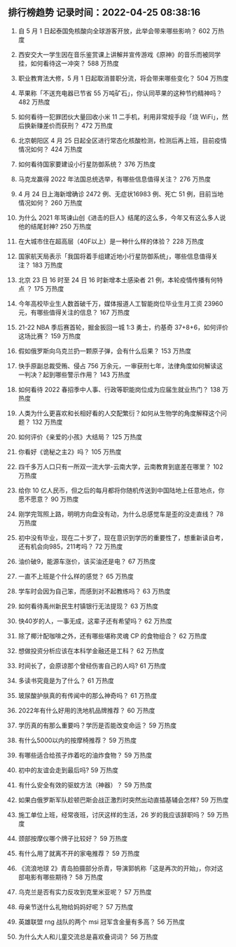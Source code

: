 
## 排行榜趋势 记录时间：2022-04-25 08:38:16
  
  1. 自 5 月 1 日起泰国免核酸向全球游客开放，此举会带来哪些影响？ 602 万热度
    
  2. 西安交大一学生因在音乐鉴赏课上讲解并宣传游戏《原神》的音乐而被同学挂，如何看待这一冲突？ 588 万热度
    
  3. 职业教育法大修，5 月 1 日起取消普职分流，将会带来哪些变化？ 504 万热度
    
  4. 苹果称「不送充电器已节省 55 万吨矿石」，你认同苹果的这种节约精神吗？ 482 万热度
    
  5. 如何看待一犯罪团伙大量回收小米 11 二手机，利用非常规手段「烧 WiFi」，然后换新赚差价而获刑？ 472 万热度
    
  6. 北京朝阳区 4 月 25 日起全区进行常态化核酸检测，检测后再上班，目前疫情情况如何？ 424 万热度
    
  7. 如何看待国家要建设小行星防御系统？ 376 万热度
    
  8. 马克龙赢得 2022 年法国总统选举，有哪些信息值得关注？ 276 万热度
    
  9. 4 月 24 日上海新增确诊 2472 例、无症状16983 例、死亡 51 例，目前当地情况如何？ 260 万热度
    
  10. 为什么 2021 年骂谏山创《进击的巨人》结尾的这么多，今年又有这么多人说他的结尾封神? 250 万热度
    
  11. 在大城市住在超高层（40F以上）是一种什么样的体验？ 228 万热度
    
  12. 国家航天局表示「我国将着手组建近地小行星防御系统」，哪些信息值得关注？ 183 万热度
    
  13. 北京 23 日 16 时至 24 日 16 时新增本土感染者 21 例，本轮疫情传播有何特点 ？ 175 万热度
    
  14. 今年高校毕业生人数首破千万，媒体报道人工智能岗位毕业生月工资 23960 元，有哪些值得关注的信息？ 167 万热度
    
  15. 21-22 NBA 季后赛首轮，掘金扳回一城 1:3 勇士，约基奇 37+8+6，如何评价这场比赛？ 159 万热度
    
  16. 假如俄罗斯向乌克兰扔一颗原子弹，会有什么后果？ 153 万热度
    
  17. 快手原副总裁受贿、侵占 756 万余元，一审获刑七年，法律角度如何解读这一判决？起到哪些警示作用？ 143 万热度
    
  18. 如何看待 2022 春招季中人事、行政等职能岗位成为应届生就业热门？ 138 万热度
    
  19. 人类为什么更喜欢和长相好看的人交配繁衍？如何从生物学的角度解释这个问题？ 132 万热度
    
  20. 如何评价《亲爱的小孩》大结局？ 125 万热度
    
  21. 你看好《诡秘之主2》吗？ 105 万热度
    
  22. 四千多万人口只有一所双一流大学-云南大学，云南教育到底差在哪里？ 102 万热度
    
  23. 给你 10 亿人民币，但之后的每月都将你随机传送到中国陆地上任意地点，你愿不愿意？ 90 万热度
    
  24. 刚学完驾照上路，明明方向盘没有动，为什么总感觉车是歪的没走直线？ 78 万热度
    
  25. 初中没有毕业，现在二十岁了，现在意识到学历的重要性了，想重新读自考，还有机会向985，211考吗？ 72 万热度
    
  26. 油价破9，能源车涨价，该买油还是电？ 67 万热度
    
  27. 一直不上班是个什么样的感觉？ 65 万热度
    
  28. 学车时会因为自己笨，而感到对不起教练吗？ 63 万热度
    
  29. 如何看待禹州新民生村镇银行无法提现？ 63 万热度
    
  30. 快40岁的人，一事无成，这辈子还有希望吗？ 62 万热度
    
  31. 除了椰汁配咖啡之外，还有哪些堪称灵魂 CP 的食物组合？ 62 万热度
    
  32. 想做投资分析应该在本科学金融还是工科？ 62 万热度
    
  33. 时间长了，会原谅那个曾经伤害自己的人吗? 61 万热度
    
  34. 多读书究竟是为了什么？ 61 万热度
    
  35. 玻尿酸护肤真的有传闻中的那么神奇吗？ 61 万热度
    
  36. 2022年有什么好用的洗地机品牌推荐？ 60 万热度
    
  37. 学历真的有那么重要吗？学历是否能改变命运？ 59 万热度
    
  38. 有什么5000以内的按摩椅推荐？ 59 万热度
    
  39. 有哪些适合给孩子炸着吃的油炸食物？ 59 万热度
    
  40. 初中的友谊会走到最后吗? 59 万热度
    
  41. 有什么安全有效的驱蚊方法（神器）？ 59 万热度
    
  42. 如果白俄罗斯军队趁顿巴斯会战正激烈时突然出动直插基辅会怎样? 59 万热度
    
  43. 施工单位上班，经常夜班，讨厌这样的生活，26 岁的我应该辞职吗？ 59 万热度
    
  44. 颈部按摩仪哪个牌子比较好？ 59 万热度
    
  45. 有什么用了就离不开的家电推荐？ 59 万热度
    
  46. 《流浪地球 2》青岛拍摄部分杀青，导演郭帆称「这是再次的开始」，你对这部电影有哪些期待？ 58 万热度
    
  47. 乌克兰是否有实力反攻到克里米亚呢？ 57 万热度
    
  48. 母亲节送什么礼物给妈妈好呢？ 57 万热度
    
  49. 英雄联盟 rng 战队的两个 msi 冠军含金量有多高？ 56 万热度
    
  50. 为什么大人和儿童交流总是喜欢叠词词？ 56 万热度
    